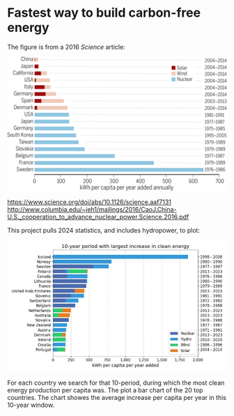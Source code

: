 # Fastest way to build carbon-free energy

The figure is from a 2016 *Science* article:

![energy-figure-2016][fig1]

https://www.science.org/doi/abs/10.1126/science.aaf7131  
http://www.columbia.edu/~jeh1/mailings/2016/CaoJ.China-U.S._cooperation_to_advance_nuclear_power.Science.2016.pdf

This project pulls 2024 statistics, and includes hydropower, to plot:

![energy-figure-2024][fig2]

[fig1]: https://github.com/samposm/clean-energy-statistics/blob/main/figures/kWh-per-capita-added-science-2016.jpg
[fig2]: https://github.com/samposm/clean-energy-statistics/blob/main/figures/kWh-per-capita-added-2024.jpg

For each country we search for that 10-period, during which the most clean energy production per capita was. The plot a bar chart of the 20 top countries. The chart showes the average increase per capita per year in this 10-year window.

